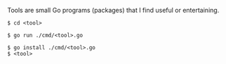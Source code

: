 Tools are small Go programs (packages) that I find useful or entertaining.

```
$ cd <tool>

$ go run ./cmd/<tool>.go

$ go install ./cmd/<tool>.go
$ <tool>
```
